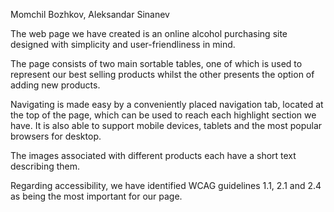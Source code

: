 Momchil Bozhkov, Aleksandar Sinanev

The web page we have created is an online alcohol purchasing site designed with simplicity and user-friendliness in mind.

The page consists of two main sortable tables, one of which is used to represent our best selling products whilst the other presents the option of adding new products.

Navigating is made easy by a conveniently placed navigation tab, located at the top of the page, which can be used to reach each highlight section we have. It is also able to support mobile devices, tablets and the most popular browsers for desktop.

The images associated with different products each have a short text describing them.

Regarding accessibility, we have identified WCAG guidelines 1.1, 2.1 and 2.4 as being the most important for our page.
